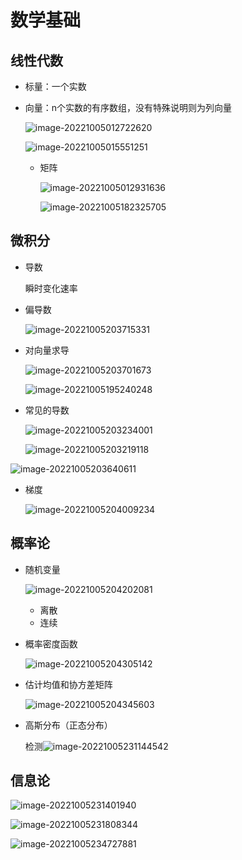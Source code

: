 # 数学基础

## 线性代数

- 标量：一个实数

- 向量：n个实数的有序数组，没有特殊说明则为列向量

  ![image-20221005012722620](./%E6%95%B0%E5%AD%A6%E5%9F%BA%E7%A1%80.assets/image-20221005012722620.png)

  ![image-20221005015551251](./%E6%95%B0%E5%AD%A6%E5%9F%BA%E7%A1%80.assets/image-20221005015551251.png)

  

  - 矩阵
  
    ![image-20221005012931636](./%E6%95%B0%E5%AD%A6%E5%9F%BA%E7%A1%80.assets/image-20221005012931636.png)
  
    ![image-20221005182325705](./%E6%95%B0%E5%AD%A6%E5%9F%BA%E7%A1%80.assets/image-20221005182325705.png)

## 微积分

- 导数

  瞬时变化速率

- 偏导数

  ![image-20221005203715331](./%E6%95%B0%E5%AD%A6%E5%9F%BA%E7%A1%80.assets/image-20221005203715331.png)

- 对向量求导

  ![image-20221005203701673](./%E6%95%B0%E5%AD%A6%E5%9F%BA%E7%A1%80.assets/image-20221005203701673.png)

  ![image-20221005195240248](./%E6%95%B0%E5%AD%A6%E5%9F%BA%E7%A1%80.assets/image-20221005195240248.png)

- 常见的导数

  ![image-20221005203234001](./%E6%95%B0%E5%AD%A6%E5%9F%BA%E7%A1%80.assets/image-20221005203234001.png)

  ![image-20221005203219118](./%E6%95%B0%E5%AD%A6%E5%9F%BA%E7%A1%80.assets/image-20221005203219118.png)

  

![image-20221005203640611](./%E6%95%B0%E5%AD%A6%E5%9F%BA%E7%A1%80.assets/image-20221005203640611.png)

- 梯度

  ![image-20221005204009234](./%E6%95%B0%E5%AD%A6%E5%9F%BA%E7%A1%80.assets/image-20221005204009234.png)

## 概率论

- 随机变量

  ![image-20221005204202081](./%E6%95%B0%E5%AD%A6%E5%9F%BA%E7%A1%80.assets/image-20221005204202081.png)

  - 离散
  - 连续

- 概率密度函数

  ![image-20221005204305142](./%E6%95%B0%E5%AD%A6%E5%9F%BA%E7%A1%80.assets/image-20221005204305142.png)

- 估计均值和协方差矩阵

  ![image-20221005204345603](./%E6%95%B0%E5%AD%A6%E5%9F%BA%E7%A1%80.assets/image-20221005204345603.png)

- 高斯分布（正态分布）

  检测![image-20221005231144542](./%E6%95%B0%E5%AD%A6%E5%9F%BA%E7%A1%80.assets/image-20221005231144542.png)

## 信息论

![image-20221005231401940](./%E6%95%B0%E5%AD%A6%E5%9F%BA%E7%A1%80.assets/image-20221005231401940.png)

![image-20221005231808344](./%E6%95%B0%E5%AD%A6%E5%9F%BA%E7%A1%80.assets/image-20221005231808344.png)

![image-20221005234727881](./%E6%95%B0%E5%AD%A6%E5%9F%BA%E7%A1%80.assets/image-20221005234727881.png)